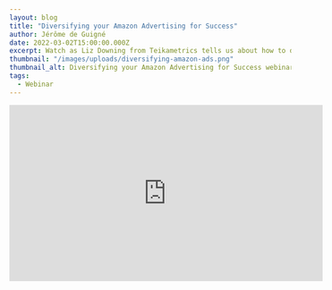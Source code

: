 ```yaml
---
layout: blog
title: "Diversifying your Amazon Advertising for Success"
author: Jérôme de Guigné
date: 2022-03-02T15:00:00.000Z
excerpt: Watch as Liz Downing from Teikametrics tells us about how to diversify your Amazon ad types according to your brand’s goals and budget - and why you should!
thumbnail: "/images/uploads/diversifying-amazon-ads.png"
thumbnail_alt: Diversifying your Amazon Advertising for Success webinar
tags:
  - Webinar
---
```


<iframe width="560" height="315" src="https://www.youtube-nocookie.com/embed/0mwaj3PERA8" title="YouTube video player" frameborder="0" allow="accelerometer; autoplay; clipboard-write; encrypted-media; gyroscope; picture-in-picture; web-share" allowfullscreen></iframe>
